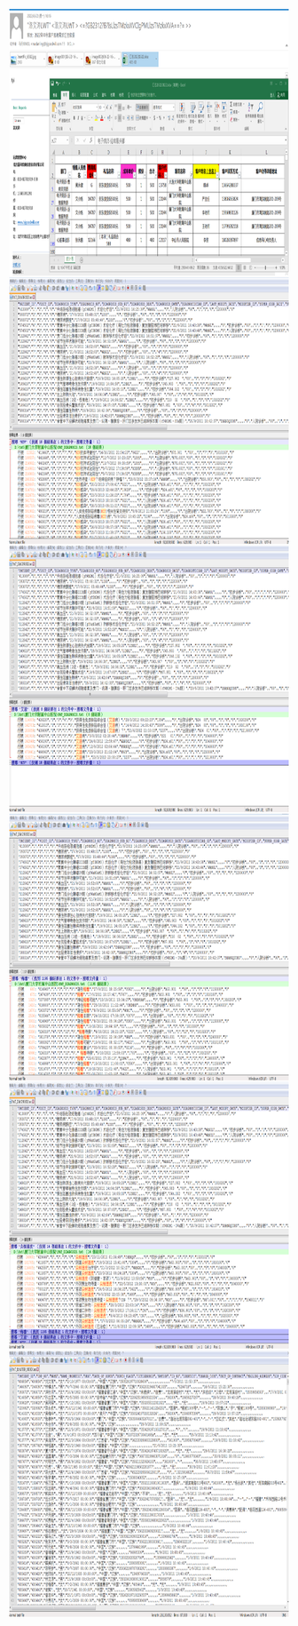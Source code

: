 

<img src="./png/1.PNG" width="850" height="480"/>
<img src="./png/a.PNG" width="850" height="480"/>
<img src="./png/b.PNG" width="850" height="480"/>
<img src="./png/c.PNG" width="850" height="480"/>
<img src="./png/d.PNG" width="850" height="480"/>
<img src="./png/e.PNG" width="850" height="480"/>
